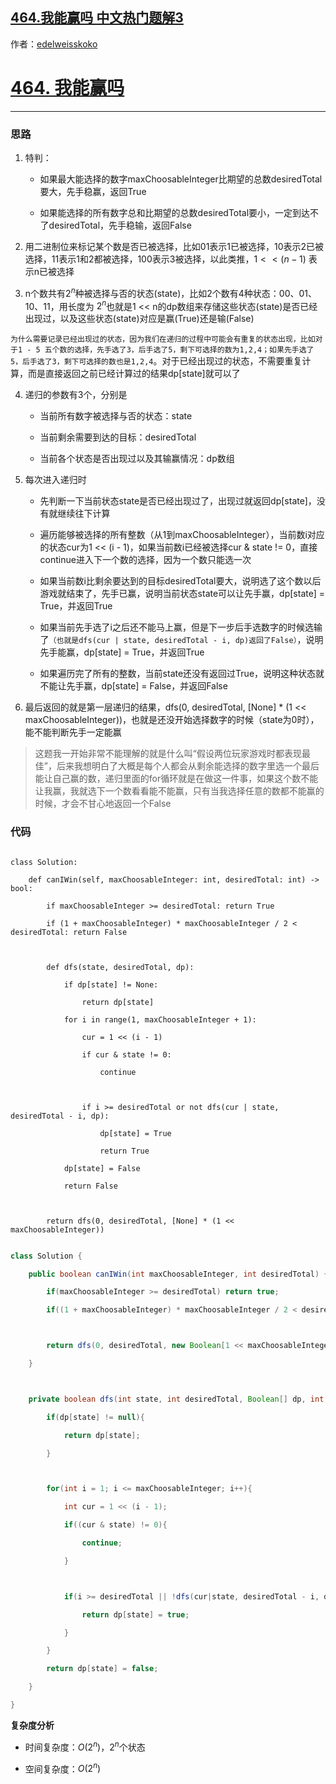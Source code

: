 ## [464.我能赢吗 中文热门题解3](https://leetcode.cn/problems/can-i-win/solutions/100000/464-wo-neng-ying-ma-dai-bei-wang-lu-de-d-qu1t)

作者：[edelweisskoko](https://leetcode.cn/u/edelweisskoko)
# [464. 我能赢吗](https://leetcode-cn.com/problems/can-i-win/)
***
### 思路
1. 特判：
   - 如果最大能选择的数字maxChoosableInteger比期望的总数desiredTotal要大，先手稳赢，返回True
   - 如果能选择的所有数字总和比期望的总数desiredTotal要小，一定到达不了desiredTotal，先手稳输，返回False
2. 用二进制位来标记某个数是否已被选择，比如01表示1已被选择，10表示2已被选择，11表示1和2都被选择，100表示3被选择，以此类推，$1 << (n - 1)$ 表示n已被选择
3. n个数共有$2 ^ n$种被选择与否的状态(state)，比如2个数有4种状态：00、01、10、11，用长度为 $2 ^ n$也就是1 << n的dp数组来存储这些状态(state)是否已经出现过，以及这些状态(state)对应是赢(True)还是输(False)
`为什么需要记录已经出现过的状态，因为我们在递归的过程中可能会有重复的状态出现，比如对于1 - 5 五个数的选择，先手选了3，后手选了5，剩下可选择的数为1,2,4；如果先手选了5，后手选了3，剩下可选择的数也是1,2,4`。对于已经出现过的状态，不需要重复计算，而是直接返回之前已经计算过的结果dp[state]就可以了
4. 递归的参数有3个，分别是
   - 当前所有数字被选择与否的状态：state
   - 当前剩余需要到达的目标：desiredTotal
   - 当前各个状态是否出现过以及其输赢情况：dp数组
 5. 每次进入递归时
    - 先判断一下当前状态state是否已经出现过了，出现过就返回dp[state]，没有就继续往下计算
    - 遍历能够被选择的所有整数（从1到maxChoosableInteger），当前数i对应的状态cur为1 << (i - 1)，如果当前数i已经被选择cur & state != 0，直接continue进入下一个数的选择，因为一个数只能选一次
    - 如果当前数i比剩余要达到的目标desiredTotal要大，说明选了这个数以后游戏就结束了，先手已赢，说明当前状态state可以让先手赢，dp[state] = True，并返回True
    - 如果当前先手选了i之后还不能马上赢，但是下一步后手选数字的时候选输了`（也就是dfs(cur | state, desiredTotal - i, dp)返回了False）`，说明先手能赢，dp[state] = True，并返回True
    - 如果遍历完了所有的整数，当前state还没有返回过True，说明这种状态就不能让先手赢，dp[state] = False，并返回False
6. 最后返回的就是第一层递归的结果，dfs(0, desiredTotal, [None] * (1 << maxChoosableInteger))，也就是还没开始选择数字的时候（state为0时），能不能判断先手一定能赢
> 这题我一开始非常不能理解的就是什么叫“假设两位玩家游戏时都表现最佳”，后来我想明白了大概是每个人都会从剩余能选择的数字里选一个最后能让自己赢的数，递归里面的for循环就是在做这一件事，如果这个数不能让我赢，我就选下一个数看看能不能赢，只有当我选择任意的数都不能赢的时候，才会不甘心地返回一个False

### 代码
```Python3 []
class Solution:
    def canIWin(self, maxChoosableInteger: int, desiredTotal: int) -> bool:
        if maxChoosableInteger >= desiredTotal: return True
        if (1 + maxChoosableInteger) * maxChoosableInteger / 2 < desiredTotal: return False

        def dfs(state, desiredTotal, dp):
            if dp[state] != None:
                return dp[state]
            for i in range(1, maxChoosableInteger + 1):
                cur = 1 << (i - 1)
                if cur & state != 0:
                    continue
                
                if i >= desiredTotal or not dfs(cur | state, desiredTotal - i, dp):
                    dp[state] = True
                    return True
            dp[state] = False
            return False
        
        return dfs(0, desiredTotal, [None] * (1 << maxChoosableInteger))
```

```Java []
class Solution {
    public boolean canIWin(int maxChoosableInteger, int desiredTotal) {
        if(maxChoosableInteger >= desiredTotal) return true;
        if((1 + maxChoosableInteger) * maxChoosableInteger / 2 < desiredTotal) return false;

        return dfs(0, desiredTotal, new Boolean[1 << maxChoosableInteger], maxChoosableInteger);
    }

    private boolean dfs(int state, int desiredTotal, Boolean[] dp, int maxChoosableInteger){
        if(dp[state] != null){
            return dp[state];
        }

        for(int i = 1; i <= maxChoosableInteger; i++){
            int cur = 1 << (i - 1);
            if((cur & state) != 0){
                continue;
            }

            if(i >= desiredTotal || !dfs(cur|state, desiredTotal - i, dp, maxChoosableInteger)){
                return dp[state] = true;
            }
        }
        return dp[state] = false;
    }
}
```

**复杂度分析**
- 时间复杂度：$O(2 ^ n)$，$2 ^ n$个状态
- 空间复杂度：$O(2 ^ n)$